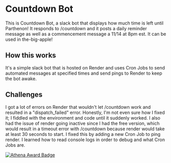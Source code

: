 # Countdown Bot

This is Countdown Bot, a slack bot that displays how much time is left until Parthenon! It responds to /countdown and it posts a daily reminder message as well as a commencement message a 11/14 at 8pm est. It can be used in the-big-apple!

## How this works

It's a simple slack bot that is hosted on Render and uses Cron Jobs to send automated messages at specified times and send pings to Render to keep the bot awake.

## Challenges

I got a lot of errors on Render that wouldn't let /countdown work and resulted in a "dispatch_failed" error. Honestly, I'm not even sure how I fixed it; I fiddled with the environment and code until it suddenly worked. I also had the issue of render going inactive since I had the free version, which would result in a timeout error with /countdown because render would take at least 30 seconds to start. I fixed this by adding a new Cron Job to ping render. I learned how to read console logs in order to debug and what Cron Jobs are.

[![Athena Award Badge](https://img.shields.io/endpoint?url=https%3A%2F%2Faward.athena.hackclub.com%2Fapi%2Fbadge)](https://award.athena.hackclub.com?utm_source=readme)